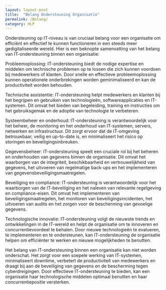 ```yaml
---
layout: layout-post
title:  "Belang Ondersteuning Organisatie"
permalink: /Belang/
category: HLP
---
```


Ondersteuning op IT-niveau is van cruciaal belang voor een organisatie om efficiënt en effectief te kunnen functioneren in een steeds meer gedigitaliseerde wereld. Hier is een beknopte samenvatting van het belang van IT-ondersteuning binnen een organisatie:

Probleemoplossing: IT-ondersteuning biedt de nodige expertise en middelen om technische problemen op te lossen die zich kunnen voordoen bij medewerkers of klanten. Door snelle en effectieve probleemoplossing kunnen operationele onderbrekingen worden geminimaliseerd en kan de productiviteit worden behouden.

Technische assistentie: IT-ondersteuning helpt medewerkers en klanten bij het begrijpen en gebruiken van technologieën, softwareapplicaties en IT-systemen. Dit omvat het bieden van begeleiding, training en instructies om het gebruiksgemak en de adoptie van technologie te verbeteren.

Systeembeheer en onderhoud: IT-ondersteuning is verantwoordelijk voor het beheer, de monitoring en het onderhoud van IT-systemen, servers, netwerken en infrastructuur. Dit zorgt ervoor dat de IT-omgeving betrouwbaar, veilig en up-to-date is, en minimaliseert het risico op storingen en beveiligingsinbreuken.

Gegevensbeheer: IT-ondersteuning speelt een cruciale rol bij het beheren en onderhouden van gegevens binnen de organisatie. Dit omvat het waarborgen van de integriteit, beschikbaarheid en vertrouwelijkheid van gegevens, het uitvoeren van regelmatige back-ups en het implementeren van gegevensbeveiligingsmaatregelen.

Beveiliging en compliance: IT-ondersteuning is verantwoordelijk voor het waarborgen van de IT-beveiliging en het naleven van relevante regelgeving en compliance-eisen. Dit omvat het implementeren van beveiligingsmaatregelen, het monitoren van beveiligingsincidenten, het uitvoeren van audits en het zorgen voor de bescherming van gevoelige gegevens.

Technologische innovatie: IT-ondersteuning volgt de nieuwste trends en ontwikkelingen in de IT-wereld en helpt de organisatie om te innoveren en concurrentievoordeel te behalen. Door nieuwe technologieën te evalueren, te implementeren en te ondersteunen, kan IT-ondersteuning de organisatie helpen om efficiënter te werken en nieuwe mogelijkheden te benutten.

Het belang van IT-ondersteuning binnen een organisatie kan niet worden onderschat. Het zorgt voor een soepele werking van IT-systemen, minimaliseert downtime, verbetert de productiviteit van medewerkers en draagt bij aan de beveiliging van gegevens en de bescherming tegen cyberdreigingen. Door effectieve IT-ondersteuning te bieden, kan een organisatie haar technologische middelen optimaal benutten en haar concurrentiepositie versterken.
